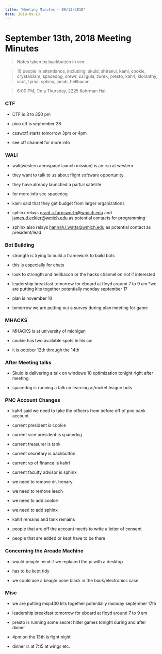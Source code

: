 ```yaml
---
title: "Meeting Minutes – 09/13/2018"
date: 2018-09-13
---
```

# September 13th, 2018 Meeting Minutes
> Notes taken by backbutton in vim

> 19 people in attendance, including: skuld, shiranui, kami, cookie, crystalclam, spacedog, drewr, caligula, zurek, presto, kahrl, kloranthy, scot, tyrna, sphinx, jacob, hellbacon

> 6:00 PM, On a Thursday, 2225 Kohrman Hall

### CTF
* CTF is 3 to 350 pm

* pico ctf is september 28

* csawctf starts tomorrow 3pm or 4pm

* see ctf channel for more info

### WALI
* wali(western aerospace launch mission) is an rso at western

* they want to talk to us about flight software opportunity

* they have already launched a partial satellite

* for more info see spacedog

* kami said that they get budget from larger organizations

* sphinx relays grant.c.farnsworth@wmich.edu and james.d.eckler@wmich.edu as potential contacts for programming

* sphinx also relays hannah.l.watts@wmich.edu as potential contact as president/lead

### Bot Building
* strongth is trying to build a framework to build bots

* this is especially for chats

* look to strongth and hellbacon or the hacks channel on riot if interested

* leadership breakfast tomorrow for eboard at floyd around 7 to 9 am
*we are putting kits together potentially monday september 17

* plan is november 10

* tomorrow we are putting out a survey during plan meeting for game 

### MHACKS
* MHACKS is at university of michigan

* cookie has two available spots in his car

* it is october 12th through the 14th

### After Meeting talks
* Skuld is delivering a talk on windows 10 optimization tonight right after meeting

* spacedog is running a talk on learning ai/rocket league bots


### PNC Account Changes
* kahrl said we need to take the officers from before off of pnc bank account

* current president is cookie

* current vice president is spacedog

* current treasurer is tank

* current secretary is backbutton

* current vp of finance is kahrl

* current faculty advisor is sphinx

* we need to remove dr. trenary

* we need to remove leech

* we need to add cookie

* we need to add sphinx

* kahrl remains and tank remains

* people that are off the account needs to write a letter of consent

* people that are added or kept have to be there

### Concerning the Arcade Machine
* would people mind if we replaced the pi with a desktop

* has to be kept tidy

* we could use a beagle bone black in the book/electronics case

### Misc
* we are putting msp430 kits together potentially monday september 17th

* leadership breakfast tomorrow for eboard at floyd around 7 to 9 am

* presto is running some secret hitler games tonight during and after dinner

* 4pm on the 13th is fight night

* dinner is at 7:15 at wings etc.

